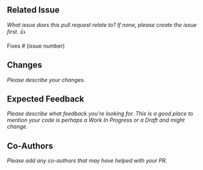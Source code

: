 
## Related Issue

_What issue does this pull request relate to? If none, please create the issue first._ :+1:

Fixes # (issue number)

## Changes
_Please describe your changes._

## Expected Feedback
_Please describe what feedback you're looking for. This is a good place to mention your code is perhaps a Work In Progress or a Draft and might change._

## Co-Authors
_Please add any co-authors that may have helped with your PR._
